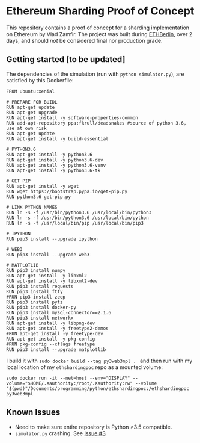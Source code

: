 # Ethereum Sharding Proof of Concept 

This repository contains a proof of concept for a sharding implementation on Ethereum by Vlad Zamfir. 
The project was built during [ETHBerlin](http://ethberlin.com/), over 2 days, and should *not* be considered final nor production grade.  

## Getting started [to be updated]

The dependencies of the simulation (run with ```python simulator.py```), are satisfied by this Dockerfile:

```
FROM ubuntu:xenial

# PREPARE FOR BUIDL
RUN apt-get update
RUN apt-get upgrade
RUN apt-get install -y software-properties-common
RUN add-apt-repository ppa:fkrull/deadsnakes #source of python 3.6, use at own risk
RUN apt-get update
RUN apt-get install -y build-essential

# PYTHON3.6
RUN apt-get install -y python3.6
RUN apt-get install -y python3.6-dev
RUN apt-get install -y python3.6-venv
RUN apt-get install -y python3.6-tk

# GET PIP
RUN apt-get install -y wget
RUN wget https://bootstrap.pypa.io/get-pip.py
RUN python3.6 get-pip.py

# LINK PYTHON NAMES
RUN ln -s -f /usr/bin/python3.6 /usr/local/bin/python3
RUN ln -s -f /usr/bin/python3.6 /usr/local/bin/python
RUN ln -s -f /usr/local/bin/pip /usr/local/bin/pip3

# IPYTHON
RUN pip3 install --upgrade ipython

# WEB3
RUN pip3 install --upgrade web3

# MATPLOTLIB
RUN pip3 install numpy
RUN apt-get install -y libxml2
RUN apt-get install -y libxml2-dev
RUN pip3 install requests 
RUN pip3 install ftfy 
#RUN pip3 install zeep 
RUN pip3 install pytz 
RUN pip3 install docker-py 
RUN pip3 install mysql-connector==2.1.6 
RUN pip3 install networkx
RUN apt-get install -y libpng-dev
RUN apt-get install -y freetype2-demos
#RUN apt-get install -y freetype-dev
RUN apt-get install -y pkg-config
#RUN pkg-config --cflags freetype
RUN pip3 install --upgrade matplotlib

```
I build it with ```sudo docker build --tag py3web3mpl . ``` and then run with my local location of my ```ethshardingpoc``` repo as a mounted volume:
```
sudo docker run -it --net=host --env="DISPLAY" --volume="$HOME/.Xauthority:/root/.Xauthority:rw" --volume "$(pwd)"/Documents/programming/python/ethshardingpoc:/ethshardingpoc py3web3mpl
```

## Known Issues
- Need to make sure entire repository is Python >3.5 compatible.
- `simulator.py` crashing. See [Issue #3](https://github.com/smarx/ethshardingpoc/issues/3)
